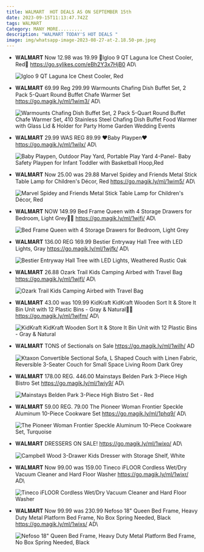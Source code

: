 ```yaml
---
title: WALMART  HOT DEALS AS ON SEPTEMBER 15th
date: 2023-09-15T11:13:47.742Z
tags: WALMART
Category: MANY MORE.........
description: "WALMART TODAY'S HOT DEALS "
image: img/whatsapp-image-2023-08-27-at-2.18.50-pm.jpeg
---
```

* 𝐖𝐀𝐋𝐌𝐀𝐑𝐓
  Now 12.98 was 19.99
  🎀Igloo 9 QT Laguna Ice Chest Cooler, Red🎀
  https://go.sylikes.com/eBh2Y3x7HjB0
  AD\

  ![Igloo 9 QT Laguna Ice Chest Cooler, Red](https://i5.walmartimages.com/seo/Igloo-9-QT-Laguna-Ice-Chest-Cooler-Red_ec3c668a-8422-49eb-838c-e469cc9dce28.a3a5db2dbc57150a5e908e9eaed62447.jpeg?odnHeight=2000&odnWidth=2000&odnBg=FFFFFF)
* 𝐖𝐀𝐋𝐌𝐀𝐑𝐓
  69.99 Reg 299.99
  Warmounts Chafing Dish Buffet Set, 2 Pack 5-Quart Round Buffet Chafe Warmer Set
  https://go.magik.ly/ml/1wim3/
  AD\

  ![Warmounts Chafing Dish Buffet Set, 2 Pack 5-Quart Round Buffet Chafe Warmer Set, 410 Stainless Steel Chafing Dish Buffet Food Warmer with Glass Lid & Holder for Party Home  Garden Wedding Events](https://i5.walmartimages.com/seo/Warmounts-Chafing-Dish-Buffet-Set-2-Pack-5-Quart-Round-Chafe-Warmer-410-Stainless-Steel-Food-Glass-Lid-Holder-Party-Home-Garden-Wedding-Events_b93c246d-2aec-4bdf-b25c-ed2e9b2a9836.28ea0856421264a4dd229283e57fa1ff.jpeg?odnHeight=2000&odnWidth=2000&odnBg=FFFFFF)
* 𝐖𝐀𝐋𝐌𝐀𝐑𝐓
  29.99 WAS REG 89.99
  ❤️Baby Playpen❤️
  https://go.magik.ly/ml/1wilx/
  AD\

  ![Baby Playpen, Outdoor Play Yard, Portable Play Yard 4-Panel- Baby Safety Playpen for Infant Toddler with Basketball Hoop,Red](https://i5.walmartimages.com/asr/d858f4ea-a47f-4a9e-8a6b-74b7d7179b7b.75b26aabd06692e7241ebb63c27748ef.jpeg?odnHeight=768&odnWidth=768&odnBg=FFFFFF)
* 𝐖𝐀𝐋𝐌𝐀𝐑𝐓
  Now 25.00 was 29.88
  Marvel Spidey and Friends Metal Stick Table Lamp for Children's Décor, Red
  https://go.magik.ly/ml/1wim5/
  AD\

  ![Marvel Spidey and Friends Metal Stick Table Lamp for Children's Décor, Red](https://i5.walmartimages.com/asr/3dafa88c-d8ab-4449-bd5b-5c6a5df87f87.b45f6e9b90292e06c12683c7b2fdcc1e.jpeg?odnHeight=768&odnWidth=768&odnBg=FFFFFF)
* 𝐖𝐀𝐋𝐌𝐀𝐑𝐓
  NOW 149.99
  Bed Frame Queen with 4 Storage Drawers for Bedroom, Light Grey🤩🤩
  https://go.magik.ly/ml/1wjfj/
  AD\

  ![Bed Frame Queen with 4 Storage Drawers for Bedroom, Light Grey](https://i5.walmartimages.com/asr/47345dbd-685e-44e3-86d5-3c54c69d3491.bea0d440e4ef08bae64e25aa932927d2.jpeg?odnHeight=2000&odnWidth=2000&odnBg=FFFFFF)
* 𝐖𝐀𝐋𝐌𝐀𝐑𝐓
  136.00 REG 169.99
  Bestier Entryway Hall Tree with LED Lights, Gray
  https://go.magik.ly/ml/1wjfk/
  AD\

  ![Bestier Entryway Hall Tree with LED Lights, Weathered Rustic Oak](https://i5.walmartimages.com/seo/Bestier-Entryway-Hall-Tree-with-LED-Lights-Weathered-Rustic-Oak_07b4fb3c-3e77-4530-8a6c-af2313ff5c69.9983b08fb4a452e9d05832f7ad81603e.jpeg?odnHeight=2000&odnWidth=2000&odnBg=FFFFFF)
* 𝐖𝐀𝐋𝐌𝐀𝐑𝐓
  26.88
  Ozark Trail Kids Camping Airbed with Travel Bag
   https://go.magik.ly/ml/1wjfl/
  AD\

  ![Ozark Trail Kids Camping Airbed with Travel Bag](https://i5.walmartimages.com/seo/Ozark-Trail-Kids-Camping-Airbed-with-Travel-Bag_2c2be98c-1538-4b04-96ea-e149ebcbfd44.7f227293ef0a4aae251be5cb7476b341.jpeg?odnHeight=2000&odnWidth=2000&odnBg=FFFFFF)
* 𝐖𝐀𝐋𝐌𝐀𝐑𝐓
  43.00 was 109.99
  KidKraft KidKraft Wooden Sort It & Store It Bin Unit with 12 Plastic Bins - Gray & Natural🤩🤩
  https://go.magik.ly/ml/1wjfm/
  AD\

  ![KidKraft KidKraft Wooden Sort It & Store It Bin Unit with 12 Plastic Bins - Gray & Natural](https://i5.walmartimages.com/seo/KidKraft-KidKraft-Wooden-Sort-It-Store-It-Bin-Unit-with-12-Plastic-Bins-Gray-Natural_418fcb4f-12df-41d9-96c2-c3a9703464ba.cc07e9a908f9ee1e39dee430d12b606b.jpeg?odnHeight=2000&odnWidth=2000&odnBg=FFFFFF)

  <!--EndFragment-->

* 𝐖𝐀𝐋𝐌𝐀𝐑𝐓
  TONS  of Sectionals on Sale
  https://go.magik.ly/ml/1wilh/
  AD

  ![Ktaxon Convertible Sectional Sofa, L Shaped Couch with Linen Fabric, Reversible 3-Seater Couch for Small Space Living Room Dark Grey](https://i5.walmartimages.com/seo/Ktaxon-Convertible-Sectional-Sofa-L-Shaped-Couch-with-Linen-Fabric-Reversible-3-Seater-Couch-for-Small-Space-Living-Room-Dark-Grey_c82d2e4b-c428-4442-a689-375b0fef74c3.7de5d56b10abb164ae3bda320197c0be.jpeg?odnHeight=768&odnWidth=768&odnBg=FFFFFF)
* 𝐖𝐀𝐋𝐌𝐀𝐑𝐓
  178.00 REG. 446.00
  Mainstays Belden Park 3-Piece High Bistro Set 
  https://go.magik.ly/ml/1wiy9/
  AD\

  ![Mainstays Belden Park 3-Piece High Bistro Set - Red](https://i5.walmartimages.com/seo/Mainstays-Belden-Park-3-Piece-High-Bistro-Set-Red_b487c70c-2244-4924-8941-33be3292caeb.d3e43947d2da6fb272ab2834e0868407.jpeg?odnHeight=2000&odnWidth=2000&odnBg=FFFFFF)
* 𝐖𝐀𝐋𝐌𝐀𝐑𝐓
  59.00 REG. 79.00
  The Pioneer Woman Frontier Speckle Aluminum 10-Piece Cookware Set
   https://go.magik.ly/ml/1phq9/
  AD\

  ![The Pioneer Woman Frontier Speckle Aluminum 10-Piece Cookware Set, Turquoise](https://i5.walmartimages.com/asr/75e2fd9f-9cea-491e-b85e-bb6a4ce069f1_3.e8fad400e228a9ee97161cf8b39d8e28.jpeg?odnHeight=768&odnWidth=768&odnBg=FFFFFF)

  <!--EndFragment-->

* 𝐖𝐀𝐋𝐌𝐀𝐑𝐓
  DRESSERS ON SALE!
  https://go.magik.ly/ml/1wixo/
  AD\

  ![Campbell Wood 3-Drawer Kids Dresser with Storage Shelf, White](https://i5.walmartimages.com/seo/Campbell-Wood-3-Drawer-Kids-Dresser-with-Storage-Shelf-White_b2e936e6-3d15-44c5-8eed-a4bf703617b7.a60cb9f8df21c5bb583baee91aedc147.jpeg?odnHeight=768&odnWidth=768&odnBg=FFFFFF)
* 𝐖𝐀𝐋𝐌𝐀𝐑𝐓
  Now 99.00 was 159.00
  Tineco iFLOOR Cordless Wet/Dry Vacuum Cleaner and Hard Floor Washer
  https://go.magik.ly/ml/1wixr/
  AD\

  ![Tineco iFLOOR Cordless Wet/Dry Vacuum Cleaner and Hard Floor Washer](https://i5.walmartimages.com/seo/Tineco-iFLOOR-Cordless-Wet-Dry-Vacuum-Cleaner-and-Hard-Floor-Washer_ae7e3599-50bd-4862-88a3-aaf43fa13a94.1523413c127c48656cf292a1f092f57a.jpeg?odnHeight=2000&odnWidth=2000&odnBg=FFFFFF)
* 𝐖𝐀𝐋𝐌𝐀𝐑𝐓
  Now 99.99 was 230.99
  Nefoso 18" Queen Bed Frame, Heavy Duty Metal Platform Bed Frame, No Box Spring Needed, Black
  https://go.magik.ly/ml/1wixs/
  AD\

  ![Nefoso 18" Queen Bed Frame, Heavy Duty Metal Platform Bed Frame, No Box Spring Needed, Black](https://i5.walmartimages.com/seo/Nefoso-18-Queen-Bed-Frame-Heavy-Duty-Metal-Platform-Bed-Frame-No-Box-Spring-Needed-Black_4db2040d-f1ec-4e69-b6ab-cfe0eed926e4.44aaf59eb492f8d84513f035a4b64f2b.jpeg?odnHeight=2000&odnWidth=2000&odnBg=FFFFFF)
